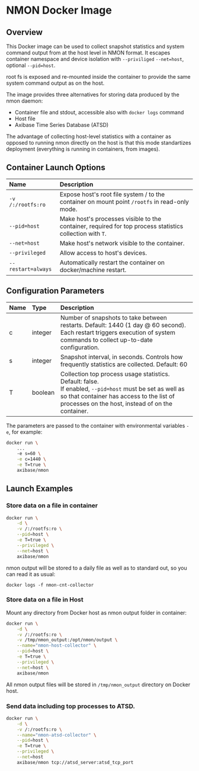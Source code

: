 # NMON Docker Image

## Overview

This Docker image can be used to collect snapshot statistics and system command output from at the host level in NMON format. It escapes container namespace and device isolation with `--priviliged` `--net=host`, optional `--pid=host`. 

root fs is exposed and re-mounted inside the container to provide the same system command output as on the host.

The image provides three alternatives for storing data produced by the nmon daemon:

* Container file and stdout, accessible also with `docker logs` command
* Host file
* Axibase Time Series Database (ATSD)

The advantage of collecting host-level statistics with a container as opposed to running nmon directly on the host is that this mode standartizes deployment (everything is running in containers, from images).

## Container Launch Options

| **Name** | **Description** |
|:---|:---|
|`-v /:/rootfs:ro` | Expose host's root file system / to the container on mount point `/rootfs` in read-only mode.|
|`--pid=host` | Make host's processes visible to the container, required for top process statistics collection with `T`.|
|`--net=host` | Make host's network visible to the container.|
|`--privileged` | Allow access to host's devices. | 
|`--restart=always` | Automatically restart the container on docker/machine restart.|

## Configuration Parameters

| **Name** | **Type** | **Description** |
|:---|:---|:---|
|c | integer | Number of snapshots to take between restarts. Default: 1440 (1 day @ 60 second).<br>Each restart triggers execution of system commands to collect up-to-date configuration.|
|s| integer | Snapshot interval, in seconds. Controls how frequently statistics are collected. Default: 60|
|T | boolean | Collection top process usage statistics. Default: false.<br>If enabled, `--pid=host` must be set as well as so that container has access to the list of processes on the host, instead of on the container.|

The parameters are passed to the container with environmental variables `-e`, for example:

```bash
docker run \
    ...
    -e s=60 \
    -e c=1440 \
    -e T=true \
    axibase/nmon
```

## Launch Examples


### Store data on a file in container


```bash
docker run \
    -d \
    -v /:/rootfs:ro \
    --pid=host \
    -e T=true \
    --privileged \
    --net=host \
    axibase/nmon
```

nmon output will be stored to a daily file as well as to standard out, so you can read it as usual:

```
docker logs -f nmon-cnt-collector
```

### Store data on a file in Host

Mount any directory from Docker host as nmon output folder in container:

```bash
docker run \
    -d \
    -v /:/rootfs:ro \
    -v /tmp/nmon_output:/opt/nmon/output \
    --name="nmon-host-collector" \
    --pid=host \
    -e T=true \
    --privileged \
    --net=host \
    axibase/nmon
```

All nmon output files will be stored in ```/tmp/nmon_output``` directory on Docker host.


### Send data including top processes to ATSD.

```bash
docker run \
    -d \
    -v /:/rootfs:ro \
    --name="nmon-atsd-collector" \
    --pid=host \
    -e T=true \
    --privileged \
    --net=host
    axibase/nmon tcp://atsd_server:atsd_tcp_port
```
